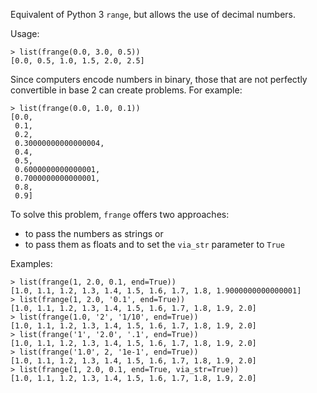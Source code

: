 Equivalent of Python 3 `range`, but allows the use of decimal numbers.


Usage:
```
> list(frange(0.0, 3.0, 0.5))
[0.0, 0.5, 1.0, 1.5, 2.0, 2.5]
```

Since computers encode numbers in binary, those that are not perfectly
convertible in base 2 can create problems. For example:
```
> list(frange(0.0, 1.0, 0.1))
[0.0,
 0.1,
 0.2,
 0.30000000000000004,
 0.4,
 0.5,
 0.6000000000000001,
 0.7000000000000001,
 0.8,
 0.9]
```

To solve this problem, `frange` offers two approaches:

- to pass the numbers as strings or
- to pass them as floats and to set the `via_str` parameter to `True`

Examples:
```
> list(frange(1, 2.0, 0.1, end=True))
[1.0, 1.1, 1.2, 1.3, 1.4, 1.5, 1.6, 1.7, 1.8, 1.9000000000000001]
> list(frange(1, 2.0, '0.1', end=True))
[1.0, 1.1, 1.2, 1.3, 1.4, 1.5, 1.6, 1.7, 1.8, 1.9, 2.0]
> list(frange(1.0, '2', '1/10', end=True))
[1.0, 1.1, 1.2, 1.3, 1.4, 1.5, 1.6, 1.7, 1.8, 1.9, 2.0]
> list(frange('1', '2.0', '.1', end=True))
[1.0, 1.1, 1.2, 1.3, 1.4, 1.5, 1.6, 1.7, 1.8, 1.9, 2.0]
> list(frange('1.0', 2, '1e-1', end=True))
[1.0, 1.1, 1.2, 1.3, 1.4, 1.5, 1.6, 1.7, 1.8, 1.9, 2.0]
> list(frange(1, 2.0, 0.1, end=True, via_str=True))
[1.0, 1.1, 1.2, 1.3, 1.4, 1.5, 1.6, 1.7, 1.8, 1.9, 2.0]

```